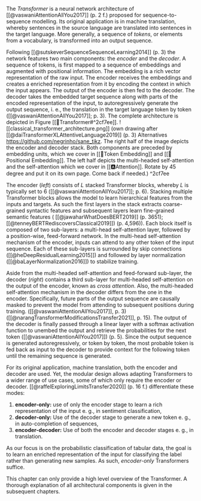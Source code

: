 
The *Transformer* is a neural network architecture of [[@vaswaniAttentionAllYou2017]] (p. 2 f.) proposed for sequence-to-sequence modelling. Its original application is in machine translation, whereby sentences in the source language are translated into sentences in the target language. More generally, a sequence of *tokens*, or elements from a vocabulary, is transformed into an output sequence. 

Following [[@sutskeverSequenceSequenceLearning2014]] (p. 3) the network features two main components: the *encoder* and the *decoder*. A sequence of tokens, is first mapped to a sequence of embeddings and augmented with positional information. The embedding is a rich vector representation of the raw input. The encoder receives the embeddings and creates a enriched representation from it by encoding the context in which the input appears. The output of the encoder is then fed to the decoder. The decoder takes the embedded target sequence along with parts of the encoded representation of the input, to autoregressively generate the output sequence, i. e., the translation in the target language token by token ([[@vaswaniAttentionAllYou2017]]; p. 3). The complete architecture is depicted in Figure [[🤖Transformer#^2cf7ee]].
![[classical_transformer_architecture.png]]
(own drawing after [[@daiTransformerXLAttentiveLanguage2019]] (p. 3) Alternatives https://github.com/negrinho/sane_tikz. The right half of the image depicts the encoder and decoder stack. Both components are preceded by embedding units, which we cover in [[🛌Token Embedding]] and [[🧵Positional Embedding]]. The left half depicts the multi-headed self-attention and the self-attention which we cover in [[🅰️Attention]]. Rotate by 45 degree and put it on its own page. Come back if needed.) ^2cf7ee

The encoder (*left*) consists of $L$ stacked Transformer blocks, whereby $L$ is typically set to $6$ ([[@vaswaniAttentionAllYou2017]]; p. 6). Stacking multiple Transformer blocks allows the model to learn hierarchical features from the inputs and targets. As such the first layers in the stack extracts coarse-grained syntactic features and subsequent layers learn fine-grained semantic features ( [[@jawaharWhatDoesBERT2019]] (p. 3651); [[@tenneyBERTRediscoversClassical2019]]) (p. 4,596)). Each block itself is composed of two sub-layers: a multi-head self-attention layer, followed by a position-wise, feed-forward network. In the multi-head self-attention mechanism of the encoder, inputs can attend to any other token of the input sequence. Each of these sub-layers is surrounded by skip connections ([[@heDeepResidualLearning2015]]) and followed by layer normalization ([[@baLayerNormalization2016]]) to stabilize training. 

Aside from the multi-headed self-attention and feed-forward sub-layer, the decoder (*right*) contains a third sub-layer for multi-headed self-attention on the output of the encoder, known as *cross attention*. Also, the multi-headed self-attention mechanism in the decoder differs from the one in the encoder. Specifically, future parts of the output sequence are causally masked to prevent the model from attending to subsequent positions during training. ([[@vaswaniAttentionAllYou2017]], p. 3) ([[@narangTransformerModificationsTransfer2021]], p. 15). The output of the decoder is finally passed through a linear layer with a softmax activation function to unembed the output and retrieve the probabilities for the next token ([[@vaswaniAttentionAllYou2017]]) (p. 5). Since the output sequence is generated autoregressively, or token by token, the most probable token is fed back as input to the decoder to provide context for the following token until the remaining sequence is generated.

For its original application, machine translation, both the encoder and decoder are used. Yet, the modular design allows adapting Transformers to a wider range of use cases, some of which only require the encoder or decoder. [[@raffelExploringLimitsTransfer2020]] (p. 16 f.) differentiate these modes: 
1. **encoder-only:** use of only the encoder stage to learn a rich representation of the input e. g., in sentiment classification,
2. **decoder-only:** Use of the decoder stage to generate a new token e. g., in auto-completion of sequences, 
3. **encoder-decoder:** Use of both the encoder and decoder stages e. g., in translation.

As our focus is on the probabilistic classification of tabular data, the goal is to learn an enriched representation of the input for classifying the label rather than generating new samples. As such, *encoder-only* Transformers suffice. 

This chapter can only provide a high level overview of the Transformer. A thorough explanation of all architectural components is given in the subsequent chapters.


